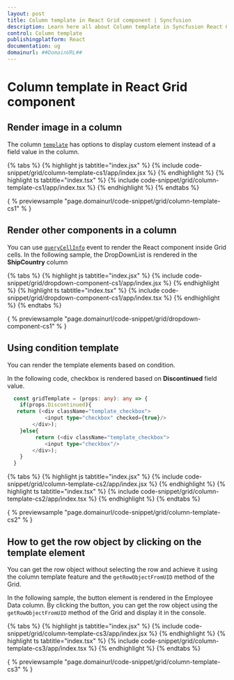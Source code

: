 ```yaml
---
layout: post
title: Column template in React Grid component | Syncfusion
description: Learn here all about Column template in Syncfusion React Grid component of Syncfusion Essential JS 2 and more.
control: Column template 
publishingplatform: React
documentation: ug
domainurl: ##DomainURL##
---
```


# Column template in React Grid component

## Render image in a column

The column [`template`](https://ej2.syncfusion.com/angular/documentation/api/grid/column/#template) has options to display custom element instead of a field value in the column.

{% tabs %}
{% highlight js tabtitle="index.jsx" %}
{% include code-snippet/grid/column-template-cs1/app/index.jsx %}
{% endhighlight %}
{% highlight ts tabtitle="index.tsx" %}
{% include code-snippet/grid/column-template-cs1/app/index.tsx %}
{% endhighlight %}
{% endtabs %}

{ % previewsample "page.domainurl/code-snippet/grid/column-template-cs1" % }

## Render other components in a column

You can use [`queryCellInfo`](https://ej2.syncfusion.com/angular/documentation/api/grid/#querycellinfo) event to render the React component inside Grid cells.
In the following sample, the DropDownList is rendered in the **ShipCountry** column

{% tabs %}
{% highlight js tabtitle="index.jsx" %}
{% include code-snippet/grid/dropdown-component-cs1/app/index.jsx %}
{% endhighlight %}
{% highlight ts tabtitle="index.tsx" %}
{% include code-snippet/grid/dropdown-component-cs1/app/index.tsx %}
{% endhighlight %}
{% endtabs %}

{ % previewsample "page.domainurl/code-snippet/grid/dropdown-component-cs1" % }

## Using condition template

You can render the template elements based on condition.

In the following code, checkbox is rendered based on **Discontinued** field value.

```typescript
  const gridTemplate = (props: any): any => {
    if(props.Discontinued){
   return (<div className="template_checkbox">
            <input type="checkbox" checked={true}/>
        </div>);
    }else{
         return (<div className="template_checkbox">
            <input type="checkbox"/>
        </div>);
    }
  }
```

{% tabs %}
{% highlight js tabtitle="index.jsx" %}
{% include code-snippet/grid/column-template-cs2/app/index.jsx %}
{% endhighlight %}
{% highlight ts tabtitle="index.tsx" %}
{% include code-snippet/grid/column-template-cs2/app/index.tsx %}
{% endhighlight %}
{% endtabs %}

{ % previewsample "page.domainurl/code-snippet/grid/column-template-cs2" % }

## How to get the row object by clicking on the template element

You can get the row object without selecting the row and achieve it using the column template feature and the `getRowObjectFromUID` method of the Grid.

In the following sample, the button element is rendered in the Employee Data column. By clicking the button, you can get the row object using the `getRowObjectFromUID` method of the Grid and display it in the console.

{% tabs %}
{% highlight js tabtitle="index.jsx" %}
{% include code-snippet/grid/column-template-cs3/app/index.jsx %}
{% endhighlight %}
{% highlight ts tabtitle="index.tsx" %}
{% include code-snippet/grid/column-template-cs3/app/index.tsx %}
{% endhighlight %}
{% endtabs %}

{ % previewsample "page.domainurl/code-snippet/grid/column-template-cs3" % }